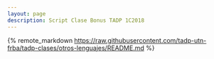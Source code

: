 ```yaml
---
layout: page
description: Script Clase Bonus TADP 1C2018
---
```


{% remote_markdown https://raw.githubusercontent.com/tadp-utn-frba/tadp-clases/otros-lenguajes/README.md %}
